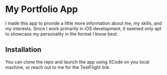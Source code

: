 # My Portfolio App

I made this app to provide a little more information about me, my skills, and my interests. Since I work primarily in iOS development, it seemed only apt to showcase my personality in the format I know best. 

## Installation

You can clone the repo and launch the app using XCode on you local machine, or reach out to me for the TestFlight link. 

